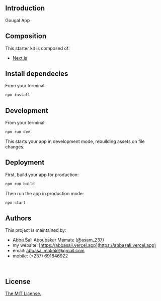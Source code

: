 ## Introduction
Gougal App
<br/>

## Composition
This starter kit is composed of:
- [Next.js](https://nextjs.org/)
  <br/>

## Install dependecies
From your terminal:
```sh
npm install
```

## Development
From your terminal:

```sh
npm run dev
```

This starts your app in development mode, rebuilding assets on file changes.

## Deployment

First, build your app for production:

```sh
npm run build
```

Then run the app in production mode:

```sh
npm start
```

## Authors
This project is maintained by:
- Abba Sali Aboubakar Mamate ([@asam_237](https://twitter.com/asam_237))
- my website: [https://abbasali.vercel.app](https://abbasali.vercel.app)
- email: abbasalimokolo@gmail.com
- mobile: (+237) 691846922
<br/>

## License
[The MIT License.](https://opensource.org/licenses/MIT)
